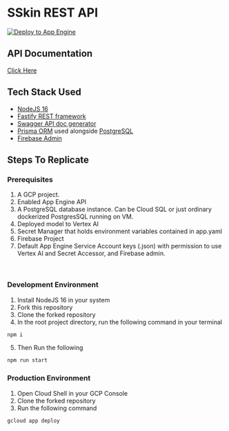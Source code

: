 # SSkin REST API

[![Deploy to App Engine](https://github.com/Capstone-2022-C22-PS080/rest-api/actions/workflows/deploy_app_engine.yml/badge.svg)](https://github.com/Capstone-2022-C22-PS080/rest-api/actions/workflows/deploy_app_engine.yml)

## API Documentation

[Click Here](https://testing-purpose-349114.et.r.appspot.com/docs)

## Tech Stack Used

- [NodeJS 16](https://nodejs.org/)
- [Fastify REST framework](https://www.fastify.io/)
- [Swagger API doc generator](https://swagger.io/)
- [Prisma ORM](https://www.prisma.io/) used alongside [PostgreSQL](https://www.postgresql.org/)
- [Firebase Admin](https://github.com/firebase/firebase-admin-node)

## Steps To Replicate

### Prerequisites

1. A GCP project.
2. Enabled App Engine API
3. A PostgreSQL database instance. Can be Cloud SQL or just ordinary dockerized PostgresSQL running on VM.
4. Deployed model to Vertex AI
5. Secret Manager that holds environment variables contained in app.yaml
6. Firebase Project
7. Default App Engine Service Account keys (.json) with permission to use Vertex AI and Secret Accessor, and Firebase admin.

 <br />

### Development Environment

1. Install NodeJS 16 in your system
2. Fork this repository
3. Clone the forked repository
4. In the root project directory, run the following command in your terminal

```sh
npm i
```

5. Then Run the following

```sh
npm run start
```

### Production Environment

1. Open Cloud Shell in your GCP Console
2. Clone the forked repository
3. Run the following command

```sh
gcloud app deploy
```
